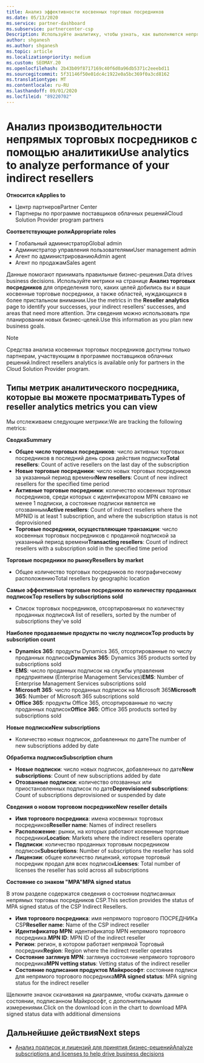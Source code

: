 ```yaml
---
title: Анализ эффективности косвенных торговых посредников
ms.date: 05/13/2020
ms.service: partner-dashboard
ms.subservice: partnercenter-csp
Description: Используйте аналитику, чтобы узнать, как выполняются непрямые торговые посредники, как их успеха, так и области, которые могут потребовать больше внимания.
author: shganesh
ms.author: shganesh
ms.topic: article
ms.localizationpriority: medium
ms.custom: SEOMAY.20
ms.openlocfilehash: 2b43b09f8717169c40f6d0a96db5371c2eeebd11
ms.sourcegitcommit: 5f31146f50e01dc4c1922e0a5bc369f0a3cd8162
ms.translationtype: MT
ms.contentlocale: ru-RU
ms.lasthandoff: 09/01/2020
ms.locfileid: "89220702"
---
```

# <a name="use-analytics-to-analyze-performance-of-your-indirect-resellers"></a><span data-ttu-id="c1661-103">Анализ производительности непрямых торговых посредников с помощью аналитики</span><span class="sxs-lookup"><span data-stu-id="c1661-103">Use analytics to analyze performance of your indirect resellers</span></span>

<span data-ttu-id="c1661-104">**Относится к**</span><span class="sxs-lookup"><span data-stu-id="c1661-104">**Applies to**</span></span>

- <span data-ttu-id="c1661-105">Центр партнеров</span><span class="sxs-lookup"><span data-stu-id="c1661-105">Partner Center</span></span>
- <span data-ttu-id="c1661-106">Партнеры по программе поставщиков облачных решений</span><span class="sxs-lookup"><span data-stu-id="c1661-106">Cloud Solution Provider program partners</span></span>

<span data-ttu-id="c1661-107">**Соответствующие роли**</span><span class="sxs-lookup"><span data-stu-id="c1661-107">**Appropriate roles**</span></span>

- <span data-ttu-id="c1661-108">Глобальный администратор</span><span class="sxs-lookup"><span data-stu-id="c1661-108">Global admin</span></span>
- <span data-ttu-id="c1661-109">Администратор управления пользователями</span><span class="sxs-lookup"><span data-stu-id="c1661-109">User management admin</span></span>
- <span data-ttu-id="c1661-110">Агент по администрированию</span><span class="sxs-lookup"><span data-stu-id="c1661-110">Admin agent</span></span>
- <span data-ttu-id="c1661-111">Агент по продажам</span><span class="sxs-lookup"><span data-stu-id="c1661-111">Sales agent</span></span>

<span data-ttu-id="c1661-112">Данные помогают принимать правильные бизнес-решения.</span><span class="sxs-lookup"><span data-stu-id="c1661-112">Data drives business decisions.</span></span> <span data-ttu-id="c1661-113">Используйте метрики на странице **Анализ торговых посредников** для определения того, каких целей добились вы и ваши косвенные торговые посредники, а также областей, нуждающихся в более пристальном внимании.</span><span class="sxs-lookup"><span data-stu-id="c1661-113">Use the metrics in the **Reseller analytics** page to identify your successes, your indirect resellers' successes, and areas that need more attention.</span></span> <span data-ttu-id="c1661-114">Эти сведения можно использовать при планировании новых бизнес-целей.</span><span class="sxs-lookup"><span data-stu-id="c1661-114">Use this information as you plan new business goals.</span></span>

> [!NOTE]
> <span data-ttu-id="c1661-115">Средства анализа косвенных торговых посредников доступны только партнерам, участвующим в программе поставщиков облачных решений.</span><span class="sxs-lookup"><span data-stu-id="c1661-115">Indirect resellers analytics is available only for partners in the Cloud Solution Provider program.</span></span>

## <a name="types-of-reseller-analytics-metrics-you-can-view"></a><span data-ttu-id="c1661-116">Типы метрик аналитического посредника, которые вы можете просматривать</span><span class="sxs-lookup"><span data-stu-id="c1661-116">Types of reseller analytics metrics you can view</span></span>

<span data-ttu-id="c1661-117">Мы отслеживаем следующие метрики:</span><span class="sxs-lookup"><span data-stu-id="c1661-117">We are tracking the following metrics:</span></span>

<span data-ttu-id="c1661-118">**Сводка**</span><span class="sxs-lookup"><span data-stu-id="c1661-118">**Summary**</span></span>  
 - <span data-ttu-id="c1661-119">**Общее число торговых посредников**: число активных торговых посредников в последний день срока действия подписки</span><span class="sxs-lookup"><span data-stu-id="c1661-119">**Total resellers**: Count of active resellers on the last day of the subscription</span></span>  
 - <span data-ttu-id="c1661-120">**Новые торговые посредники**: число новых торговых посредников за указанный период времени</span><span class="sxs-lookup"><span data-stu-id="c1661-120">**New resellers**: Count of new indirect resellers for the specified time period</span></span>  
 - <span data-ttu-id="c1661-121">**Активные торговые посредники**: количество косвенных торговых посредников, среди которых с идентификатором MPN связано не менее 1 подписки, а состояние подписки является не отозванным</span><span class="sxs-lookup"><span data-stu-id="c1661-121">**Active resellers**: Count of indirect resellers where the MPNID is at least 1 subscription, and where the subscription status is not deprovisioned</span></span>  
 - <span data-ttu-id="c1661-122">**Торговые посредники, осуществляющие транзакции**: число косвенных торговых посредников с проданной подпиской за указанный период времени</span><span class="sxs-lookup"><span data-stu-id="c1661-122">**Transacting resellers**: Count of indirect resellers with a subscription sold in the specified time period</span></span>  

<span data-ttu-id="c1661-123">**Торговые посредники по рынку**</span><span class="sxs-lookup"><span data-stu-id="c1661-123">**Resellers by market**</span></span>  
 - <span data-ttu-id="c1661-124">Общее количество торговых посредников по географическому расположению</span><span class="sxs-lookup"><span data-stu-id="c1661-124">Total resellers by geographic location</span></span>  

<span data-ttu-id="c1661-125">**Самые эффективные торговые посредники по количеству проданных подписок**</span><span class="sxs-lookup"><span data-stu-id="c1661-125">**Top resellers by subscriptions sold**</span></span>
 - <span data-ttu-id="c1661-126">Список торговых посредников, отсортированных по количеству проданных подписок</span><span class="sxs-lookup"><span data-stu-id="c1661-126">A list of resellers, sorted by the number of subscriptions they've sold</span></span>  

<span data-ttu-id="c1661-127">**Наиболее продаваемые продукты по числу подписок**</span><span class="sxs-lookup"><span data-stu-id="c1661-127">**Top products by subscription count**</span></span>  
 - <span data-ttu-id="c1661-128">**Dynamics 365**: продукты Dynamics 365, отсортированные по числу проданных подписок</span><span class="sxs-lookup"><span data-stu-id="c1661-128">**Dynamics 365**: Dynamics 365 products sorted by subscriptions sold</span></span>  
 - <span data-ttu-id="c1661-129">**EMS**: число проданных подписок на службы управления предприятием (Enterprise Management Services)</span><span class="sxs-lookup"><span data-stu-id="c1661-129">**EMS**: Number of Enterprise Management Services subscriptions sold</span></span>  
 - <span data-ttu-id="c1661-130">**Microsoft 365**: число проданных подписок на Microsoft 365</span><span class="sxs-lookup"><span data-stu-id="c1661-130">**Microsoft 365**: Number of Microsoft 365 subscriptions sold</span></span>  
 - <span data-ttu-id="c1661-131">**Office 365**: продукты Office 365, отсортированные по числу проданных подписок</span><span class="sxs-lookup"><span data-stu-id="c1661-131">**Office 365**: Office 365 products sorted by subscriptions sold</span></span>  

<span data-ttu-id="c1661-132">**Новые подписки**</span><span class="sxs-lookup"><span data-stu-id="c1661-132">**New subscriptions**</span></span>  
 - <span data-ttu-id="c1661-133">Количество новых подписок, добавленных по дате</span><span class="sxs-lookup"><span data-stu-id="c1661-133">The number of new subscriptions added by date</span></span>  

<span data-ttu-id="c1661-134">**Обработка подписок**</span><span class="sxs-lookup"><span data-stu-id="c1661-134">**Subscription churn**</span></span>  
 - <span data-ttu-id="c1661-135">**Новые подписки**: число новых подписок, добавленных по дате</span><span class="sxs-lookup"><span data-stu-id="c1661-135">**New subscriptions**: Count of new subscriptions added by date</span></span>  
 - <span data-ttu-id="c1661-136">**Отозванные подписки**: количество отозванных или приостановленных подписок по дате</span><span class="sxs-lookup"><span data-stu-id="c1661-136">**Deprovisioned subscriptions**: Count of subscriptions deprovisioned or suspended by date</span></span>  

<span data-ttu-id="c1661-137">**Сведения о новом торговом посреднике**</span><span class="sxs-lookup"><span data-stu-id="c1661-137">**New reseller details**</span></span>  
 - <span data-ttu-id="c1661-138">**Имя торгового посредника**: имена косвенных торговых посредников</span><span class="sxs-lookup"><span data-stu-id="c1661-138">**Reseller name**: Names of indirect resellers</span></span>  
 - <span data-ttu-id="c1661-139">**Расположение**: рынки, на которых работают косвенные торговые посредники</span><span class="sxs-lookup"><span data-stu-id="c1661-139">**Location**: Markets where the indirect resellers operate</span></span>  
 - <span data-ttu-id="c1661-140">**Подписки**: количество проданных торговым посредником подписок</span><span class="sxs-lookup"><span data-stu-id="c1661-140">**Subscriptions**: Number of subscriptions the reseller has sold</span></span>  
 - <span data-ttu-id="c1661-141">**Лицензии**: общее количество лицензий, которые торговый посредник продал для всех подписок</span><span class="sxs-lookup"><span data-stu-id="c1661-141">**Licenses**: Total number of licenses the reseller has sold across all subscriptions</span></span>  

<span data-ttu-id="c1661-142">**Состояние со знаком "MPA"**</span><span class="sxs-lookup"><span data-stu-id="c1661-142">**MPA signed status**</span></span>

<span data-ttu-id="c1661-143">В этом разделе содержатся сведения о состоянии подписанных непрямых торговых посредников CSP.</span><span class="sxs-lookup"><span data-stu-id="c1661-143">This section provides the status of MPA signed status of the CSP Indirect Resellers.</span></span>

 - <span data-ttu-id="c1661-144">**Имя торгового посредника**: имя непрямого торгового ПОСРЕДНИКа CSP</span><span class="sxs-lookup"><span data-stu-id="c1661-144">**Reseller name**: Name of the CSP indirect reseller</span></span>
 - <span data-ttu-id="c1661-145">**Идентификатор MPN**: идентификатор MPN непрямого торгового посредника.</span><span class="sxs-lookup"><span data-stu-id="c1661-145">**MPN ID**: MPN ID of the indirect reseller</span></span>
 - <span data-ttu-id="c1661-146">**Регион**: регион, в котором работает непрямой Торговый посредник</span><span class="sxs-lookup"><span data-stu-id="c1661-146">**Region**: Region where the indirect reseller operates</span></span>
 - <span data-ttu-id="c1661-147">**Состояние заглянув MPN**: заглянув состояние непрямого торгового посредника</span><span class="sxs-lookup"><span data-stu-id="c1661-147">**MPN vetting status**: Vetting status of the indirect reseller</span></span>
 - <span data-ttu-id="c1661-148">**Состояние подписания продуктов Майкрософт**: состояние подписи для непрямого торгового посредника</span><span class="sxs-lookup"><span data-stu-id="c1661-148">**MPA signed status**: MPA signing status for the indirect reseller</span></span>

<span data-ttu-id="c1661-149">Щелкните значок скачивания на диаграмме, чтобы скачать данные о состоянии, подписанном Майкрософт, с дополнительными измерениями.</span><span class="sxs-lookup"><span data-stu-id="c1661-149">Click on the download icon in the chart to download MPA signed status data with additional dimensions</span></span>
  
## <a name="next-steps"></a><span data-ttu-id="c1661-150">Дальнейшие действия</span><span class="sxs-lookup"><span data-stu-id="c1661-150">Next steps</span></span>

- [<span data-ttu-id="c1661-151">Анализ подписок и лицензий для принятия бизнес-решений</span><span class="sxs-lookup"><span data-stu-id="c1661-151">Analyze subscriptions and licenses to help drive business decisions</span></span>](analyze-subscriptions-licenses.md)